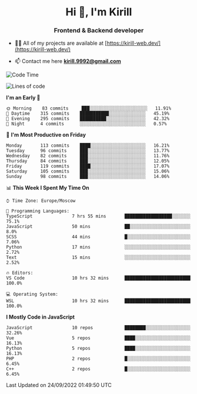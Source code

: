 <h1 align="center">Hi 👋, I'm Kirill</h1>
<h3 align="center">Frontend & Backend developer</h3>

- 👨‍💻 All of my projects are available at [https://kirill-web.dev/](https://kirill-web.dev/)

- 📫 Contact me here **kirill.9992@gmail.com**











<!--START_SECTION:waka-->
![Code Time](http://img.shields.io/badge/Code%20Time-1%2C122%20hrs%2025%20mins-blue)

![Lines of code](https://img.shields.io/badge/From%20Hello%20World%20I%27ve%20Written-526%20Thousand%20lines%20of%20code-blue)

**I'm an Early 🐤** 

```text
🌞 Morning    83 commits     ███░░░░░░░░░░░░░░░░░░░░░░   11.91% 
🌆 Daytime    315 commits    ███████████░░░░░░░░░░░░░░   45.19% 
🌃 Evening    295 commits    ██████████░░░░░░░░░░░░░░░   42.32% 
🌙 Night      4 commits      ░░░░░░░░░░░░░░░░░░░░░░░░░   0.57%

```
📅 **I'm Most Productive on Friday** 

```text
Monday       113 commits    ████░░░░░░░░░░░░░░░░░░░░░   16.21% 
Tuesday      96 commits     ███░░░░░░░░░░░░░░░░░░░░░░   13.77% 
Wednesday    82 commits     ███░░░░░░░░░░░░░░░░░░░░░░   11.76% 
Thursday     84 commits     ███░░░░░░░░░░░░░░░░░░░░░░   12.05% 
Friday       119 commits    ████░░░░░░░░░░░░░░░░░░░░░   17.07% 
Saturday     105 commits    ███░░░░░░░░░░░░░░░░░░░░░░   15.06% 
Sunday       98 commits     ███░░░░░░░░░░░░░░░░░░░░░░   14.06%

```


📊 **This Week I Spent My Time On** 

```text
⌚︎ Time Zone: Europe/Moscow

💬 Programming Languages: 
TypeScript               7 hrs 55 mins       ██████████████████░░░░░░░   75.1% 
JavaScript               50 mins             ██░░░░░░░░░░░░░░░░░░░░░░░   8.0% 
SCSS                     44 mins             █░░░░░░░░░░░░░░░░░░░░░░░░   7.06% 
Python                   17 mins             ░░░░░░░░░░░░░░░░░░░░░░░░░   2.72% 
Text                     15 mins             ░░░░░░░░░░░░░░░░░░░░░░░░░   2.52%

🔥 Editors: 
VS Code                  10 hrs 32 mins      █████████████████████████   100.0%

💻 Operating System: 
WSL                      10 hrs 32 mins      █████████████████████████   100.0%

```

**I Mostly Code in JavaScript** 

```text
JavaScript               10 repos            ████████░░░░░░░░░░░░░░░░░   32.26% 
Vue                      5 repos             ████░░░░░░░░░░░░░░░░░░░░░   16.13% 
Python                   5 repos             ████░░░░░░░░░░░░░░░░░░░░░   16.13% 
PHP                      2 repos             █░░░░░░░░░░░░░░░░░░░░░░░░   6.45% 
C++                      2 repos             █░░░░░░░░░░░░░░░░░░░░░░░░   6.45%

```



 Last Updated on 24/09/2022 01:49:50 UTC
<!--END_SECTION:waka-->
